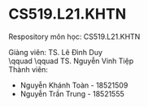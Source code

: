 # CS519.L21.KHTN
Respository môn học: CS519.L21.KHTN

Giảng viên: TS. Lê Đình Duy \
 \qquad \qquad TS. Nguyễn Vinh Tiệp \
Thành viên:
  - Nguyễn Khánh Toàn - 18521509
  - Nguyễn Trần Trung - 18521555
